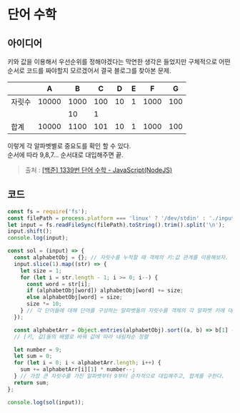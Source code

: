 # 단어 수학

## 아이디어

키와 값을 이용해서 우선순위를 정해야겠다는 막연한 생각은 들었지만 구체적으로 어떤 순서로 코드를 짜야할지 모르겠어서 결국 블로그를 찾아본 문제.

| |A|B|C|D|E|F|G|
|---|---|---|---|---|---|---|---|
|자릿수|10000|1000|100|10|1|1000|100|
|||10|1|||||
|합계|10000|1100|101|10|1|1000|100|

이렇게 각 알파벳별로 중요도를 확인 할 수 있다.<br>
순서에 따라 9,8,7... 순서대로 대입해주면 끝.


> 출처 : [[백준] 1339번 단어 수학 - JavaScript(NodeJS)](https://gobae.tistory.com/48)

## 코드

```js
const fs = require('fs');
const filePath = process.platform === 'linux' ? '/dev/stdin' : './input.txt';
let input = fs.readFileSync(filePath).toString().trim().split('\n');
input.shift();
console.log(input);

const sol = (input) => {
  const alphabetObj = {}; // 자릿수를 누적할 때 객체의 키:값 관계를 이용해보자.
  input.slice(1).map((str) => {
    let size = 1;
    for (let i = str.length - 1; i >= 0; i--) {
      const word = str[i];
      if (alphabetObj[word]) alphabetObj[word] += size;
      else alphabetObj[word] = size;
      size *= 10;
    } // 각 단어들에 대해 단어를 구성하는 알파벳들의 자릿수를 객체의 각 알파벳 키에 대응하는 값에 계속 더해준다.
  });

  const alphabetArr = Object.entries(alphabetObj).sort((a, b) => b[1] - a[1]); 
  // [키, 값]들의 배열로 바꿔 값에 따라 내림차순 정렬

  let number = 9;
  let sum = 0;
  for (let i = 0; i < alphabetArr.length; i++) {
    sum += alphabetArr[i][1] * number--;
  } // 가장 큰 자릿수를 가진 알파벳부터 9부터 순차적으로 대입해주고, 합계를 구한다.
  return sum;
};

console.log(sol(input));
```